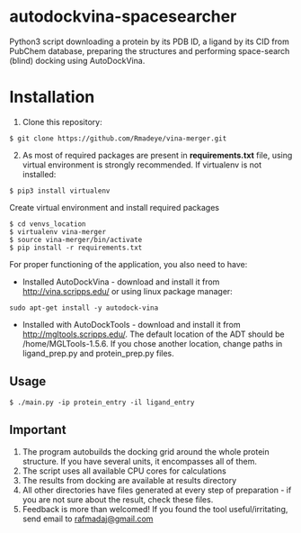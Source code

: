 # autodockvina-spacesearcher
Python3 script downloading a protein by its PDB ID, a ligand by its CID from
PubChem database, preparing the structures and performing space-search (blind) docking using AutoDockVina.
# Installation
1. Clone this repository:
```
$ git clone https://github.com/Rmadeye/vina-merger.git
```
2. As most of required packages are present in **requirements.txt** file, using virtual environment is strongly recommended.
If virtualenv is not installed:
```
$ pip3 install virtualenv
```
Create virtual environment and install required packages
```
$ cd venvs_location
$ virtualenv vina-merger
$ source vina-merger/bin/activate
$ pip install -r requirements.txt
```
For proper functioning of the application, you also need to have:
* Installed AutoDockVina - download and install it from http://vina.scripps.edu/ or using linux package manager:
```
sudo apt-get install -y autodock-vina
```
* Installed with AutoDockTools - download and install it from http://mgltools.scripps.edu/.
The default location of the ADT should be /home/MGLTools-1.5.6. If you chose another location, change paths in ligand_prep.py and protein_prep.py files. 

## Usage
```
$ ./main.py -ip protein_entry -il ligand_entry
```
## Important

1. The program autobuilds the docking grid around the whole protein structure. If you have several units, it encompasses all of them.
2. The script uses all available CPU cores for calculations
3. The results from docking are available at results directory
4. All other directories have files generated at every step of preparation - if you are not sure about the result, check these files.
5. Feedback is more than welcomed! If you found the tool useful/irritating, send email to rafmadaj@gmail.com
